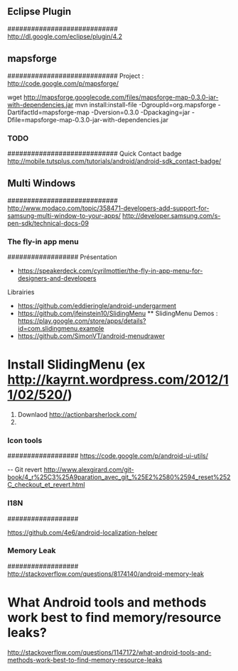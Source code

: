 ## Eclipse Plugin
############################
http://dl.google.com/eclipse/plugin/4.2


## mapsforge
############################
Project : http://code.google.com/p/mapsforge/

wget http://mapsforge.googlecode.com/files/mapsforge-map-0.3.0-jar-with-dependencies.jar
mvn install:install-file -DgroupId=org.mapsforge -DartifactId=mapsforge-map -Dversion=0.3.0 -Dpackaging=jar -Dfile=mapsforge-map-0.3.0-jar-with-dependencies.jar


### TODO
############################
Quick Contact badge
http://mobile.tutsplus.com/tutorials/android/android-sdk_contact-badge/


## Multi Windows
############################
http://www.modaco.com/topic/358471-developers-add-support-for-samsung-multi-window-to-your-apps/
http://developer.samsung.com/s-pen-sdk/technical-docs-09

### The fly-in app menu 
##################
Présentation
* https://speakerdeck.com/cyrilmottier/the-fly-in-app-menu-for-designers-and-developers

Librairies
* https://github.com/eddieringle/android-undergarment
* https://github.com/jfeinstein10/SlidingMenu
** SlidingMenu Demos : https://play.google.com/store/apps/details?id=com.slidingmenu.example
* https://github.com/SimonVT/android-menudrawer

# Install SlidingMenu (ex http://kayrnt.wordpress.com/2012/11/02/520/)
1. Downlaod http://actionbarsherlock.com/
2. 

### Icon tools
##################
https://code.google.com/p/android-ui-utils/


-- Git revert
http://www.alexgirard.com/git-book/4_r%25C3%25A9paration_avec_git_%25E2%2580%2594_reset%252C_checkout_et_revert.html

### I18N
##################

https://github.com/4e6/android-localization-helper

### Memory Leak
##################
http://stackoverflow.com/questions/8174140/android-memory-leak
# What Android tools and methods work best to find memory/resource leaks?
http://stackoverflow.com/questions/1147172/what-android-tools-and-methods-work-best-to-find-memory-resource-leaks

